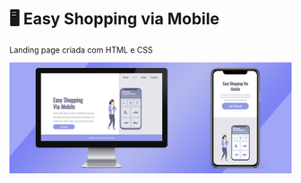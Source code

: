 # 🖥 Easy Shopping via Mobile

Landing page criada com HTML e CSS
<br>

<img src="./assets/mockup.jpg">
